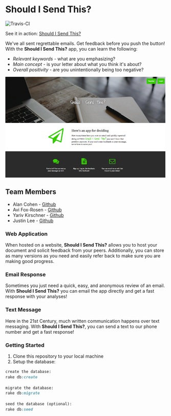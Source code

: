 Should I Send This?
===================

![Travis-CI](https://travis-ci.org/woolly-bear-caterpillars-2014/should-i-send-this.svg?branch=master)

See it in action: [Should I Send This?](http://shouldisendthis.herokuapp.com)

We've all sent regrettable emails. Get feedback before you push the button!  With the **Should I Send This?** app, you can learn the following:

* *Relevant keywords* - what are you emphasizing?
* *Main concept* - is your letter about what you think it's about?
* *Overall positivity* - are you unintentionally being too negative?

![Screenshot](design-docs/shouldisendthis_screenshot_sm.png)

## Team Members
* Alan Cohen - [Github](https://github.com/alancohen)
* Avi Fox-Rosen - [Github](https://github.com/avifoxi)
* Yariv Kirschner - [Github](https://github.com/ykirschner)
* Justin Lee - [Github](https://github.com/leeju)

### Web Application

When hosted on a website, **Should I Send This?** allows you to host your document and solicit feedback from your peers.  Additionally, you can store as many versions as you need and easily refer back to make sure you are making good progress.

### Email Response

Sometimes you just need a quick, easy, and anonymous review of an email.  With **Should I Send This?** you can email the app directly and get a fast response with your analyses!

### Text Message

Here in the 21st Century, much written communication happens over text messaging.  With **Should I Send This?**, you can send a text to our phone number and get a fast response!

### Getting Started

1. Clone this repository to your local machine
2. Setup the database:

```ruby
create the database:
rake db:create

migrate the database:
rake db:migrate

seed the database (optional):
rake db:seed
```





